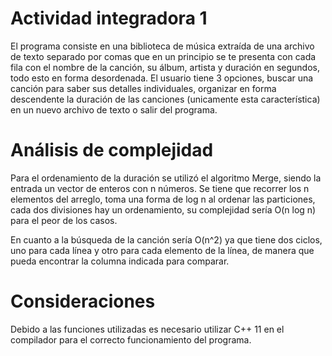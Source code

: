 # Actividad integradora 1
El programa consiste en una biblioteca de música extraída de una archivo de texto separado por comas que en un principio se te presenta con cada fila con el nombre de la canción, su álbum, artista y duración en segundos, todo esto en forma desordenada. El usuario tiene 3 opciones, buscar una canción para saber sus detalles individuales, organizar en forma descendente la duración de las canciones (unicamente esta característica) en un nuevo archivo de texto o salir del programa.

# Análisis de complejidad
Para el ordenamiento de la duración se utilizó el algoritmo Merge, siendo la entrada un vector de enteros con n números. Se tiene que recorrer los n elementos del arreglo, toma una forma de log n al ordenar las particiones, cada dos divisiones hay un ordenamiento, su complejidad sería O(n log n) para el peor de los casos.

En cuanto a la búsqueda de la canción sería O(n^2) ya que tiene dos ciclos, uno para cada línea y otro para cada elemento de la línea, de manera que pueda encontrar la columna indicada para comparar.

# Consideraciones
Debido a las funciones utilizadas es necesario utilizar C++ 11 en el compilador para el correcto funcionamiento del programa.
